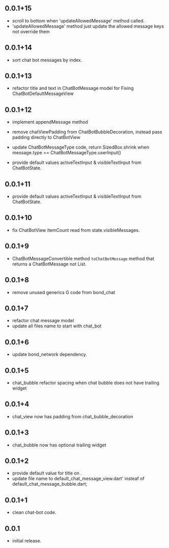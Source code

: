 ## 0.0.1+15

* scroll to bottom when 'updateAllowedMessage' method called.
* 'updateAllowedMessage' method just update the allowed message keys not override them

## 0.0.1+14

* sort chat bot messages by index.

## 0.0.1+13

* refactor title and text in ChatBotMessage model for Fixing ChatBotDefaultMessageView

## 0.0.1+12

* implement appendMessage method
* remove chatViewPadding from ChatBotBubbleDecoration, instead pass padding directly to ChatBotView
* update ChatBotMessageType code, return SizedBox.shrink when message.type ==
  ChatBotMessageType.userInput()

* provide default values activeTextInput & visibleTextInput from ChatBotState.

## 0.0.1+11

* provide default values activeTextInput & visibleTextInput from ChatBotState.

## 0.0.1+10

* fix ChatBotView itemCount read from state.visibleMessages.

## 0.0.1+9

* ChatBotMessageConvertible method `toChatBotMessage` method that returns a ChatBotMessage not
  List<ChatBotMessage>.

## 0.0.1+8

* remove unused generics G code from bond_chat

## 0.0.1+7

* refactor chat message model
* update all files name to start with chat_bot

## 0.0.1+6

* update bond_network dependency.

## 0.0.1+5

* chat_bubble refactor spacing when chat bubble does not have trailing widget

## 0.0.1+4

* chat_view now has padding from chat_bubble_decoration

## 0.0.1+3

* chat_bubble now has optional trailing widget

## 0.0.1+2

* provide default value for title on .
* update file name to default_chat_message_view.dart' insteaf of default_chat_message_bubble.dart;

## 0.0.1+1

* clean chat-bot code.

## 0.0.1

* initial release.